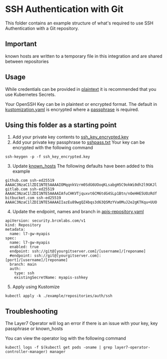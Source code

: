 # SSH Authentication with Git
This folder contains an example structure of what's required to use SSH Authentication with a Git repository.

## Important
known hosts are written to a temporary file in this integration and are shared between repositories

## Usage
While credentials can be provided in [plaintext](./apis-repository-plaintext-auth.yaml) it is recommended that you use Kubernetes Secrets.

Your OpenSSH Key can be in plaintext or encrypted format.
The default in [kustomization.yaml](./kustomization.yaml) is encrypted where a [passphrase](./sshpass.txt) is required.

## Using this folder as a starting point
1. Add your private key contents to [ssh_key_encrypted.key](./ssh_key_encrypted.key)
2. Add your private key passphrase to [sshpass.txt](./sshpass.txt)
Your key can be encrypted with the following command
```
ssh-keygen -p -f ssh_key_encrypted.key
```

3. Update [known_hosts](./known_hosts)
The following defaults have been added to this example
```
github.com ssh-ed25519 AAAAC3NzaC1lZDI1NTE5AAAAIOMqqnkVzrm0SdG6UOoqKLsabgH5C9okWi0dh2l9GKJl
gitlab.com ssh-ed25519 AAAAC3NzaC1lZDI1NTE5AAAAIAfuCHKVTjquxvt6CM6tdG4SLp1Btn/nOeHHE5UOzRdf
bitbucket.com ssh-ed25519 AAAAC3NzaC1lZDI1NTE5AAAAIIazEu89wgQZ4bqs3d63QSMzYVa0MuJ2e2gKTKqu+UUO
```

4. Update the endpoint, names and branch in [apis-repository.yaml](./apis-repository.yaml)
```
apiVersion: security.brcmlabs.com/v1
kind: Repository
metadata:
  name: l7-gw-myapis
spec:
  name: l7-gw-myapis
  enabled: true
  endpoint: ssh://git@[yourgitserver.com]/[username]/[reponame]
  #endpoint: ssh://git@[yourgitserver.com]:[port]/[username]/[reponame]
  branch: main
  auth:
    type: ssh
    existingSecretName: myapis-sshkey
```
5. Apply using Kustomize
```
kubectl apply -k ./example/repositories/auth/ssh
```

## Troubleshooting
The Layer7 Operator will log an error if there is an issue with your key, key passphrase or known_hosts

You can view the operator log with the following command
```
kubectl logs -f $(kubectl get pods -oname | grep layer7-operator-controller-manager) manager
```
